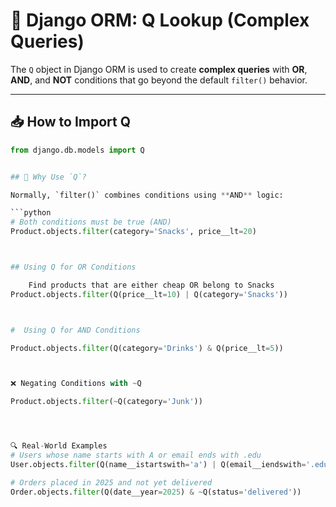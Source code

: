 # 🧠 Django ORM: Q Lookup (Complex Queries)

The `Q` object in Django ORM is used to create **complex queries** with **OR**, **AND**, and **NOT** conditions that go beyond the default `filter()` behavior.

---

## 📥 How to Import Q

```python
from django.db.models import Q


## 🤔 Why Use `Q`?

Normally, `filter()` combines conditions using **AND** logic:

```python
# Both conditions must be true (AND)
Product.objects.filter(category='Snacks', price__lt=20)



## Using Q for OR Conditions

    Find products that are either cheap OR belong to Snacks
Product.objects.filter(Q(price__lt=10) | Q(category='Snacks'))



#  Using Q for AND Conditions

Product.objects.filter(Q(category='Drinks') & Q(price__lt=5))



❌ Negating Conditions with ~Q

Product.objects.filter(~Q(category='Junk'))




🔍 Real-World Examples
# Users whose name starts with A or email ends with .edu
User.objects.filter(Q(name__istartswith='a') | Q(email__iendswith='.edu'))

# Orders placed in 2025 and not yet delivered
Order.objects.filter(Q(date__year=2025) & ~Q(status='delivered'))